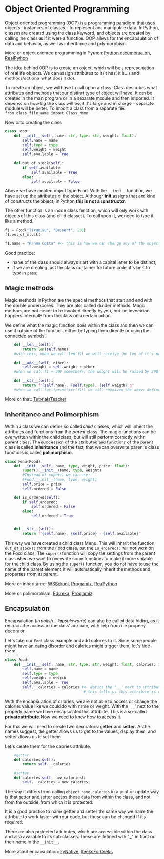 # Object Oriented Programming
Object-oriented programming (OOP) is a programming paradigm that uses objects -
instances of classes - to represent and manipulate data. In Python, 
classes are created using the class keyword, and objects are created by 
calling the class as if it were a function. OOP allows for the 
encapsulation of data and behavior, as well as inheritance and polymorphism.

More on object oriented programming in Python: [Python documentation](https://docs.python.org/3/tutorial/classes.html),
[RealPython](https://realpython.com/python3-object-oriented-programming/)

The idea behind OOP is to create an object, which will be a representation
of real life objects. We can assign attributes to it (it has, it is...) and
methods/actions (what does it do). 

To create an object, we will have to call upon a `class`. Class describes
what attributes and methods that our distinct type of object will have.
It can be created in the main program or in a separate module and then imported.
It depends on how big the class will be, if it's large and in charge - separate
module will be better. To import a class from a separate file:  
`from class_file_name import Class_Name`

Now onto creating the class:

```python
class Food:
    def __init__(self, name: str, type: str, weight: float):
        self.name = name
        self.type = type
        self.weight = weight
        self.available = True
        
    def out_of_stock(self):
        if self.available:
            self.available = True
        else:
            self.available = False 
```
Above we have created object type Food. With the `__init__` function, we have
set up the attributes of the object. Although __init__ assigns that and kind
of constructs the object, in Python **this is not a constructor**. 

The other function is an inside class function, which will only work with 
objects of this class (and child classes). To call upon it, we need to type it
like a method.

```python
f1 = Food("Tiramisu", "Dessert", 200)
f1.out_of_stock()

f1.name = "Panna Cotta" #<- this is how we can change any of the object atributes
```
Good practice:
- name of the class should always start with a capital letter to be distinct;
- if we are creating just the class container for future code, it's best to type in `pass`;

## Magic methods
Magic methods in Python are the special methods that start and end with the 
double underscores. They are also called dunder methods. Magic methods are 
not meant to be invoked directly by you, but the invocation happens 
internally from the class on a certain action.

We define what the magic function does within the class and then we can use
it outside of the function, either by typing them directly or using the connected
symbols.
```python
    def __len__(self):
        return len(self.name)
    #with this, when we call len(f1) we will receive the len of it's name

    def __add__(self, other):
        self.weight = self.weight + other
    #when we call f1 + 200 somethere, the weight will be raised by 200

    def __str__(self):
        return f"{self.name}, {self.type}, {self.weigth} g"
    #when we call for (print(str(f1)) we will received the above defined string
```
More on that: [TutorialsTeacher](https://www.tutorialsteacher.com/python/magic-methods-in-python)

## Inheritance and Polimorphism
Within a class we can define so called *child* classes, which will inherit the
attributes and functions from the *parent* class. The magic functions can be 
overwritten within the child class, but will still perform correctly within
parent class. The succession of the attributes and functions of the parent class
is called **inheritance** and the fact, that we can overwrite parent's class
functions is called **polimorphism**.
```python
class Menu(Food):
    def __init__(self, name, type, weight, price: float):
        super().__init__(name, type, weight)
        #Instead of super() we can use:
        #Food.__init__(name, type, weight)
        self.price = price
        self.ordered = False

    def is_ordered(self):
        if self.ordered:
            self.ordered = False
        else:
            self.ordered = True


    def __str__(self):
        return f"{self.name}, {self.price} - {self.available}"
```
This way we have created a child class Menu. This will inherit the function
`out_of_stock()` from the Food class, but the `is_ordered()` will not work on
the Food class. The `super()` function will copy the settings from the parent 
class when we want to overwrite some functions to make it more suitable for 
the child class. By using the `super()` function, you do not have to use 
the name of the parent element, it will automatically inherit the methods 
and properties from its parent.

More on inheritance: [W3School](https://www.w3schools.com/python/python_inheritance.asp), 
[Programiz](https://www.programiz.com/python-programming/inheritance),
[RealPython](https://realpython.com/inheritance-composition-python/#whats-composition)

More on polimorphism: [Edureka](https://www.edureka.co/blog/polymorphism-in-python/),
[Programiz](https://www.programiz.com/python-programming/polymorphism)

## Encapsulation
Encapsulation (*in polish - kapsułowanie*) can also be called data hiding,
as it restricts the access to the class' attribute, with help from
the property decorator.

Let's take our `Food` class example and add calories to it. Since some people
might have an eating disorder and calories might trigger them, let's hide them.
```python
class Food:
    def __init__(self, name: str, type: str, weight: float, calories: int):
        self.name = name
        self.type = type
        self.weight = weigth
        self.available = True
        self.__calories = calories #<- Notice the '__' next to attribute name.
                                    # this tells us this attribute is encapsulated
```
With the encapsulation of calories, we are not able to access or change the
calories value like we could do with name or weight. With the '__' next to
the property name we have encapsulated this attribute. This is a so-called
**private attribute**. Now we need to know how to access it.

For that we will need to create two decorators: **getter** and **setter**.
As the names suggest, the getter allows us to get to the values, display them,
and setter allows us to set them.

Let's create them for the calories attribute.
```python
    #getter
    def calories(self):
        return self.__calories

    #setter
    def calories(self, new_calories):
        self.__calories = new_calories
```
The way it differs from calling `object_name.calories` in a print or update way
is that getter and setter access these data from within the class, and not from
the outside, from which it is protected.

It is a good practice to name getter and setter the same way we name the
attribute to work faster with our code, but these can be changed if it's required.

There are also protected attributes, which are accessible within the 
class and also available to its sub-classes. These are defined with "_"
in front od their name in the `__init__`. 

More about encapsulation: [PyNative](https://pynative.com/python-encapsulation/),
[GeeksForGeeks](https://www.geeksforgeeks.org/encapsulation-in-python/)